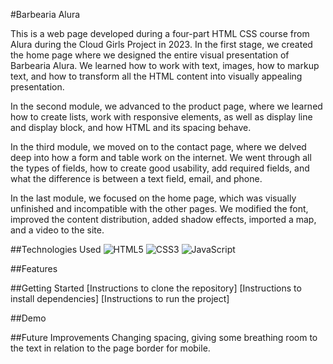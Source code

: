 #Barbearia Alura

This is a web page developed during a four-part HTML CSS course from Alura during the Cloud Girls Project in 2023. In the first stage, we created the home page where we designed the entire visual presentation of Barbearia Alura. We learned how to work with text, images, how to markup text, and how to transform all the HTML content into visually appealing presentation.

In the second module, we advanced to the product page, where we learned how to create lists, work with responsive elements, as well as display line and display block, and how HTML and its spacing behave.

In the third module, we moved on to the contact page, where we delved deep into how a form and table work on the internet. We went through all the types of fields, how to create good usability, add required fields, and what the difference is between a text field, email, and phone.

In the last module, we focused on the home page, which was visually unfinished and incompatible with the other pages. We modified the font, improved the content distribution, added shadow effects, imported a map, and a video to the site.


##Technologies Used
![HTML5](https://img.shields.io/badge/HTML5-E34F26?style=for-the-badge&logo=html5&logoColor=white)
![CSS3](https://img.shields.io/badge/CSS3-1572B6?style=for-the-badge&logo=css3&logoColor=white)
![JavaScript](https://img.shields.io/badge/javascript-%23323330.svg?style=for-the-badge&logo=javascript&logoColor=%23F7DF1E)

##Features


##Getting Started
[Instructions to clone the repository]
[Instructions to install dependencies]
[Instructions to run the project]

##Demo


##Future Improvements
Changing spacing, giving some breathing room to the text in relation to the page border for mobile.






